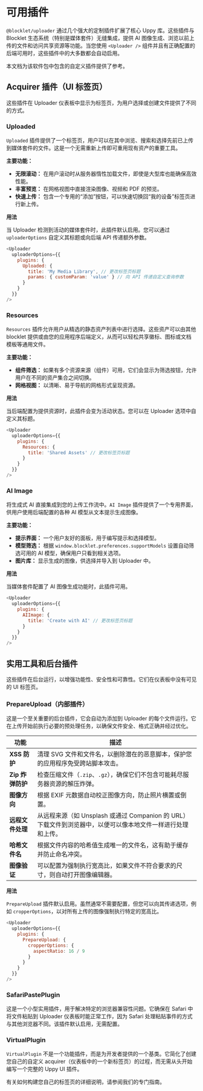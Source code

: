 # 可用插件

`@blocklet/uploader` 通过几个强大的定制插件扩展了核心 Uppy 库。这些插件与 Blocklet 生态系统（特别是媒体套件）无缝集成，提供 AI 图像生成、浏览以前上传的文件和访问共享资源等功能。当您使用 `<Uploader />` 组件并且有正确配置的后端可用时，这些插件中的大多数都会自动启用。

本文档为该软件包中包含的自定义插件提供了参考。

## Acquirer 插件（UI 标签页）

这些插件在 Uploader 仪表板中显示为标签页，为用户选择或创建文件提供了不同的方式。

### Uploaded

`Uploaded` 插件提供了一个标签页，用户可以在其中浏览、搜索和选择先前已上传到媒体套件的文件。这是一个无需重新上传即可重用现有资产的重要工具。

**主要功能：**

- **无限滚动：** 在用户滚动时从服务器惰性加载文件，即使是大型库也能确保高效性能。
- **丰富预览：** 在网格视图中直接渲染图像、视频和 PDF 的预览。
- **快速上传：** 包含一个专用的“添加”按钮，可以快速切换回“我的设备”标签页进行新上传。

**用法**

当 Uploader 检测到活动的媒体套件时，此插件默认启用。您可以通过 `uploaderOptions` 自定义其标题或向后端 API 传递额外参数。

```javascript uploaderOptions.js icon=logos:javascript
<Uploader
  uploaderOptions={{
    plugins: {
      Uploaded: {
        title: 'My Media Library', // 更改标签页标题
        params: { customParam: 'value' } // 向 API 传递自定义查询参数
      }
    }
  }}
/>
```

### Resources

`Resources` 插件允许用户从精选的静态资产列表中进行选择。这些资产可以由其他 blocklet 提供或由您的应用程序后端定义，从而可以轻松共享徽标、图标或文档模板等通用文件。

**主要功能：**

- **组件筛选：** 如果有多个资源来源（组件）可用，它们会显示为筛选按钮，允许用户在不同的资产集合之间切换。
- **网格视图：** 以清晰、易于导航的网格形式呈现资源。

**用法**

当后端配置为提供资源时，此插件会变为活动状态。您可以在 Uploader 选项中自定义其标题。

```javascript uploaderOptions.js icon=logos:javascript
<Uploader
  uploaderOptions={{
    plugins: {
      Resources: {
        title: 'Shared Assets' // 更改标签页标题
      }
    }
  }}
/>
```

### AI Image

将生成式 AI 直接集成到您的上传工作流中。`AI Image` 插件提供了一个专用界面，供用户使用后端配置的各种 AI 模型从文本提示生成图像。

**主要功能：**

- **提示界面：** 一个用户友好的面板，用于编写提示和选择模型。
- **模型筛选：** 根据 `window.blocklet.preferences.supportModels` 设置自动筛选可用的 AI 模型，确保用户只看到相关选项。
- **图片库：** 显示生成的图像，供选择并导入到 Uploader 中。

**用法**

当媒体套件配置了 AI 图像生成功能时，此插件可用。

```javascript uploaderOptions.js icon=logos:javascript
<Uploader
  uploaderOptions={{
    plugins: {
      AIImage: {
        title: 'Create with AI' // 更改标签页标题
      }
    }
  }}
/>
```

## 实用工具和后台插件

这些插件在后台运行，以增强功能性、安全性和可靠性。它们在仪表板中没有可见的 UI 标签页。

### PrepareUpload（内部插件）

这是一个至关重要的后台插件，它会自动为添加到 Uploader 的每个文件运行。它在上传开始前执行必要的预处理任务，以确保文件安全、格式正确并经过优化。

| 功能 | 描述 |
|---|---|
| **XSS 防护** | 清理 SVG 文件和文件名，以删除潜在的恶意脚本，保护您的应用程序免受跨站脚本攻击。 |
| **Zip 炸弹防护** | 检查压缩文件（`.zip`、`.gz`），确保它们不包含可能耗尽服务器资源的解压炸弹。 |
| **图像方向** | 根据 EXIF 元数据自动校正图像方向，防止照片横置或倒置。 |
| **远程文件处理** | 从远程来源（如 Unsplash 或通过 Companion 的 URL）下载文件到浏览器中，以便可以像本地文件一样进行处理和上传。 |
| **哈希文件名** | 根据文件内容的哈希值生成唯一的文件名，这有助于缓存并防止命名冲突。 |
| **图像验证** | 可以配置为强制执行宽高比，如果文件不符合要求的尺寸，则自动打开图像编辑器。 |

**用法**

`PrepareUpload` 插件默认启用。虽然通常不需要配置，但您可以向其传递选项，例如 `cropperOptions`，以对所有上传的图像强制执行特定的宽高比。

```javascript uploaderOptions.js icon=logos:javascript
<Uploader
  uploaderOptions={{
    plugins: {
      PrepareUpload: {
        cropperOptions: {
          aspectRatio: 16 / 9
        }
      }
    }
  }}
/>
```

### SafariPastePlugin

这是一个小型实用插件，用于解决特定的浏览器兼容性问题。它确保在 Safari 中将文件粘贴到 Uploader 仪表板时能正常工作，因为 Safari 处理粘贴事件的方式与其他浏览器不同。该插件默认启用，无需配置。

### VirtualPlugin

`VirtualPlugin` 不是一个功能插件，而是为开发者提供的一个基类。它简化了创建您自己的自定义 acquirer（仪表板中的一个新标签页）的过程，而无需从头开始编写一个完整的 Uppy UI 插件。

<x-card data-title="创建自定义插件" data-icon="lucide:puzzle" data-href="/guides/custom-plugin" data-cta="查看指南">
  有关如何构建您自己的标签页的详细说明，请参阅我们的专门指南。
</x-card>